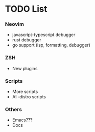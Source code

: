 # TODO List

### Neovim

- javascript-typescript debugger
- rust debugger
- go support (lsp, formatting, debugger)

### ZSH

- New plugins

### Scripts

- More scripts
- All-distro scripts

### Others

- Emacs???
- Docs
